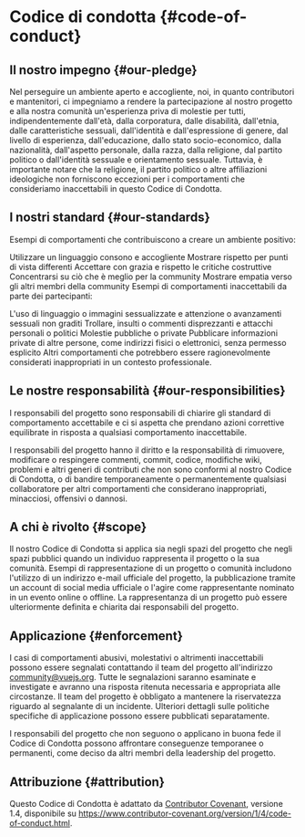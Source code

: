 # Codice di condotta {#code-of-conduct}

## Il nostro impegno {#our-pledge}

Nel perseguire un ambiente aperto e accogliente, noi, in quanto contributori e mantenitori, ci impegniamo a rendere la partecipazione al nostro progetto e alla nostra comunità un'esperienza priva di molestie per tutti, indipendentemente dall'età, dalla corporatura, dalle disabilità, dall'etnia, dalle caratteristiche sessuali, dall'identità e dall'espressione di genere, dal livello di esperienza, dall'educazione, dallo stato socio-economico, dalla nazionalità, dall'aspetto personale, dalla razza, dalla religione, dal partito politico o dall'identità sessuale e orientamento sessuale. Tuttavia, è importante notare che la religione, il partito politico o altre affiliazioni ideologiche non forniscono eccezioni per i comportamenti che consideriamo inaccettabili in questo Codice di Condotta.

## I nostri standard {#our-standards}

Esempi di comportamenti che contribuiscono a creare un ambiente positivo:

Utilizzare un linguaggio consono e accogliente
Mostrare rispetto per punti di vista differenti
Accettare con grazia e rispetto le critiche costruttive
Concentrarsi su ciò che è meglio per la community
Mostrare empatia verso gli altri membri della community
Esempi di comportamenti inaccettabili da parte dei partecipanti:

L'uso di linguaggio o immagini sessualizzate e attenzione o avanzamenti sessuali non graditi
Trollare, insulti o commenti disprezzanti e attacchi personali o politici
Molestie pubbliche o private
Pubblicare informazioni private di altre persone, come indirizzi fisici o elettronici, senza permesso esplicito
Altri comportamenti che potrebbero essere ragionevolmente considerati inappropriati in un contesto professionale.

## Le nostre responsabilità {#our-responsibilities}

I responsabili del progetto sono responsabili di chiarire gli standard di comportamento accettabile e ci si aspetta che prendano azioni correttive equilibrate in risposta a qualsiasi comportamento inaccettabile.

I responsabili del progetto hanno il diritto e la responsabilità di rimuovere, modificare o respingere commenti, commit, codice, modifiche wiki, problemi e altri generi di contributi che non sono conformi al nostro Codice di Condotta, o di bandire temporaneamente o permanentemente qualsiasi collaboratore per altri comportamenti che considerano inappropriati, minacciosi, offensivi o dannosi.

## A chi è rivolto {#scope}

Il nostro Codice di Condotta si applica sia negli spazi del progetto che negli spazi pubblici quando un individuo rappresenta il progetto o la sua comunità. Esempi di rappresentazione di un progetto o comunità includono l'utilizzo di un indirizzo e-mail ufficiale del progetto, la pubblicazione tramite un account di social media ufficiale o l'agire come rappresentante nominato in un evento online o offline. La rappresentanza di un progetto può essere ulteriormente definita e chiarita dai responsabili del progetto.

## Applicazione {#enforcement}

I casi di comportamenti abusivi, molestativi o altrimenti inaccettabili possono essere segnalati contattando il team del progetto all'indirizzo community@vuejs.org. Tutte le segnalazioni saranno esaminate e investigate e avranno una risposta ritenuta necessaria e appropriata alle circostanze. Il team del progetto è obbligato a mantenere la riservatezza riguardo al segnalante di un incidente. Ulteriori dettagli sulle politiche specifiche di applicazione possono essere pubblicati separatamente.

I responsabili del progetto che non seguono o applicano in buona fede il Codice di Condotta possono affrontare conseguenze temporanee o permanenti, come deciso da altri membri della leadership del progetto.

## Attribuzione {#attribution}

Questo Codice di Condotta è adattato da [Contributor Covenant][homepage], versione 1.4, disponibile su https://www.contributor-covenant.org/version/1/4/code-of-conduct.html.

[homepage]: https://www.contributor-covenant.org
